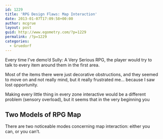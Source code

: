 ```yaml
---
id: 1229
title: 'RPG Design Flaws: Map Interaction'
date: 2013-01-07T17:09:58+00:00
author: mcgrue
layout: post
guid: http://www.egometry.com/?p=1229
permalink: /?p=1229
categories:
  - Gruedorf
---
```

Every time I&#8217;ve demo&#8217;d Sully: A Very Serious RPG, the player would try to talk to every item around them in the first area.

Most of the items there were just decorative obstructions, and they seemed to move on and not really mind, but it really frustrated me&#8230; because I saw lost opportunity.

Making every little thing in every zone interactive would be a different problem (sensory overload), but it seems that in the very beginning you 

## Two Models of RPG Map

There are two noticeable modes concerning map interaction: either you can, or you can&#8217;t.